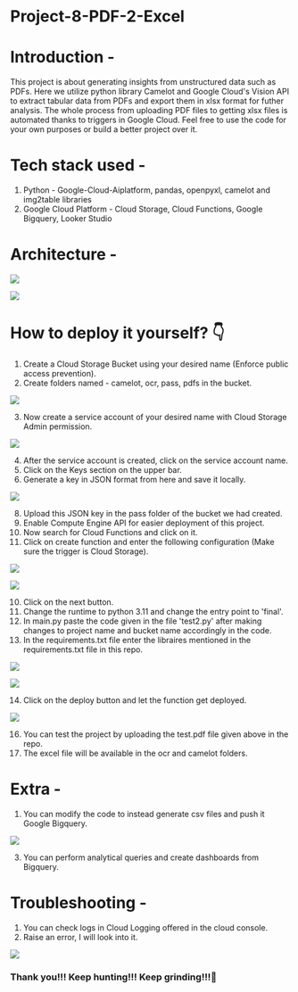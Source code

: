 # Project-8-PDF-2-Excel

# Introduction - 
This project is about generating insights from unstructured data such as PDFs. Here we utilize python library Camelot and Google Cloud's Vision API to extract tabular data from PDFs and export them in xlsx format for futher analysis. The whole process from uploading PDF files to getting xlsx files is automated thanks to triggers in Google Cloud. Feel free to use the code for your own purposes or build a better project over it.

# Tech stack used -
1. Python - Google-Cloud-Aiplatform, pandas, openpyxl, camelot and img2table libraries
2. Google Cloud Platform - Cloud Storage, Cloud Functions, Google Bigquery, Looker Studio

# Architecture - 

![](images/architecture-1.png)

![](images/architecture-2.png)

# How to deploy it yourself? 👇
1. Create a Cloud Storage Bucket using your desired name (Enforce public access prevention).
2. Create folders named - camelot, ocr, pass, pdfs in the bucket.

![](images/folders.png)

3. Now create a service account of your desired name with Cloud Storage Admin permission.

![](images/permission.png)

4. After the service account is created, click on the service account name.
5. Click on the Keys section on the upper bar.
6. Generate a key in JSON format from here and save it locally.

![](images/key.png)

8. Upload this JSON key in the pass folder of the bucket we had created.
9. Enable Compute Engine API for easier deployment of this project.
10. Now search for Cloud Functions and click on it.
11. Click on create function and enter the following configuration (Make sure the trigger is Cloud Storage).

![](images/setting-1.png)

![](images/setting-2.png)

10. Click on the next button.
11. Change the runtime to python 3.11 and change the entry point to 'final'.
12. In main.py paste the code given in the file 'test2.py' after making changes to project name and bucket name accordingly in the code.
13. In the requirements.txt file enter the libraires mentioned in the requirements.txt file in this repo.

![](images/function-1.png)

![](images/function-2.png)

14. Click on the deploy button and let the function get deployed.

![](images/deployed.png)

16. You can test the project by uploading the test.pdf file given above in the repo.
17. The excel file will be available in the ocr and camelot folders.

# Extra - 
1. You can modify the code to instead generate csv files and push it Google Bigquery.

![](images/dash.png)

3. You can perform analytical queries and create dashboards from Bigquery.

# Troubleshooting - 
1. You can check logs in Cloud Logging offered in the cloud console.
2. Raise an error, I will look into it.

![](images/limitations.png)

### Thank you!!! Keep hunting!!! Keep grinding!!!🍻
